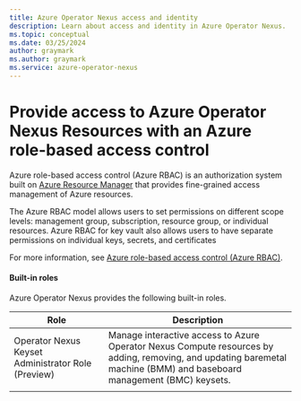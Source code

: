 ```yaml
---
title: Azure Operator Nexus access and identity
description: Learn about access and identity in Azure Operator Nexus.
ms.topic: conceptual
ms.date: 03/25/2024
author: graymark
ms.author: graymark
ms.service: azure-operator-nexus
---
```

# Provide access to Azure Operator Nexus Resources with an Azure role-based access control

Azure role-based access control (Azure RBAC) is an authorization system built on [Azure Resource Manager](../azure-resource-manager/management/overview.md) that provides fine-grained access management of Azure resources.

The Azure RBAC model allows users to set permissions on different scope levels: management group, subscription, resource group, or individual resources.  Azure RBAC for key vault also allows users to have separate permissions on individual keys, secrets, and certificates

For more information, see [Azure role-based access control (Azure RBAC)](../role-based-access-control/overview.md).

#### Built-in roles

Azure Operator Nexus provides the following built-in roles.

| Role                                               | Description                                                                                                                                               |
|----------------------------------------------------|-----------------------------------------------------------------------------------------------------------------------------------------------------------|
| Operator Nexus Keyset Administrator Role (Preview) | Manage interactive access to Azure Operator Nexus Compute resources by adding, removing, and updating baremetal machine (BMM) and baseboard management (BMC) keysets. |
|                                                    |                                                                                                                                                           |